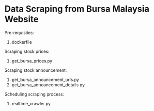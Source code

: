 # Data Scraping from Bursa Malaysia Website

Pre-requisites: 
1. dockerfile

Scraping stock prices: 
1. get_bursa_prices.py

Scraping stock announcement: 
1. get_bursa_announcement_urls.py 
2. get_bursa_announcement_details.py

Scheduling scraping process: 
1. realtime_crawler.py
